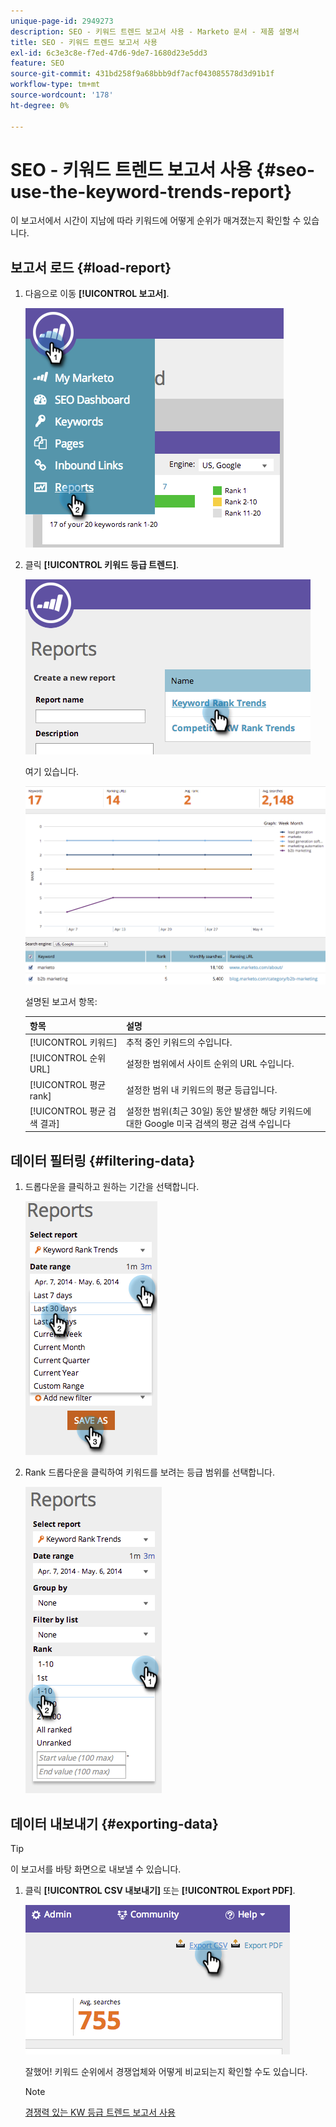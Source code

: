 ```yaml
---
unique-page-id: 2949273
description: SEO - 키워드 트렌드 보고서 사용 - Marketo 문서 - 제품 설명서
title: SEO - 키워드 트렌드 보고서 사용
exl-id: 6c3e3c8e-f7ed-47d6-9de7-1680d23e5dd3
feature: SEO
source-git-commit: 431bd258f9a68bbb9df7acf043085578d3d91b1f
workflow-type: tm+mt
source-wordcount: '178'
ht-degree: 0%

---
```


# SEO - 키워드 트렌드 보고서 사용 {#seo-use-the-keyword-trends-report}

이 보고서에서 시간이 지남에 따라 키워드에 어떻게 순위가 매겨졌는지 확인할 수 있습니다.

## 보고서 로드 {#load-report}

1. 다음으로 이동 **[!UICONTROL 보고서]**.

   ![](assets/image2014-9-18-14-3a12-3a18.png)

1. 클릭 **[!UICONTROL 키워드 등급 트렌드]**.

   ![](assets/image2014-9-18-14-3a13-3a14.png)

   여기 있습니다.

   ![](assets/image2014-9-18-14-3a13-3a22.png)

   설명된 보고서 항목:

   | 항목 | 설명 |
   |---|---|
   | [!UICONTROL 키워드] | 추적 중인 키워드의 수입니다. |
   | [!UICONTROL 순위 URL] | 설정한 범위에서 사이트 순위의 URL 수입니다. |
   | [!UICONTROL 평균 rank] | 설정한 범위 내 키워드의 평균 등급입니다. |
   | [!UICONTROL 평균 검색 결과] | 설정한 범위(최근 30일) 동안 발생한 해당 키워드에 대한 Google 미국 검색의 평균 검색 수입니다 |

## 데이터 필터링 {#filtering-data}

1. 드롭다운을 클릭하고 원하는 기간을 선택합니다.

   ![](assets/image2014-9-18-14-3a13-3a40.png)

1. Rank 드롭다운을 클릭하여 키워드를 보려는 등급 범위를 선택합니다.

   ![](assets/image2014-9-18-14-3a13-3a57.png)

## 데이터 내보내기 {#exporting-data}

>[!TIP]
>
>이 보고서를 바탕 화면으로 내보낼 수 있습니다.

1. 클릭 **[!UICONTROL CSV 내보내기]** 또는 **[!UICONTROL Export PDF]**.

   ![](assets/image2014-9-18-14-3a14-3a46.png)

   잘했어! 키워드 순위에서 경쟁업체와 어떻게 비교되는지 확인할 수도 있습니다.

   >[!NOTE]
   >
   >[경쟁력 있는 KW 등급 트렌드 보고서 사용](/help/marketo/product-docs/additional-apps/seo/reports/seo-use-the-competitor-kw-trends-report.md)
